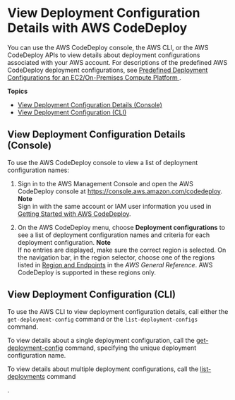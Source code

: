 # View Deployment Configuration Details with AWS CodeDeploy<a name="deployment-configurations-view-details"></a>

You can use the AWS CodeDeploy console, the AWS CLI, or the AWS CodeDeploy APIs to view details about deployment configurations associated with your AWS account\. For descriptions of the predefined AWS CodeDeploy deployment configurations, see [Predefined Deployment Configurations for an EC2/On\-Premises Compute Platform ](deployment-configurations.md#deployment-configurations-predefined)\.

**Topics**
+ [View Deployment Configuration Details \(Console\)](#deployment-configurations-view-details-console)
+ [View Deployment Configuration \(CLI\)](#deployment-configurations-view-details-cli)

## View Deployment Configuration Details \(Console\)<a name="deployment-configurations-view-details-console"></a>

To use the AWS CodeDeploy console to view a list of deployment configuration names:

1. Sign in to the AWS Management Console and open the AWS CodeDeploy console at [https://console\.aws\.amazon\.com/codedeploy](https://console.aws.amazon.com/codedeploy)\.
**Note**  
Sign in with the same account or IAM user information you used in [Getting Started with AWS CodeDeploy](getting-started-codedeploy.md)\.

1. On the AWS CodeDeploy menu, choose **Deployment configurations** to see a list of deployment configuration names and criteria for each deployment configuration\.
**Note**  
If no entries are displayed, make sure the correct region is selected\. On the navigation bar, in the region selector, choose one of the regions listed in [Region and Endpoints](https://docs.aws.amazon.com/general/latest/gr/rande.html#codedeploy_region) in the *AWS General Reference*\. AWS CodeDeploy is supported in these regions only\.

## View Deployment Configuration \(CLI\)<a name="deployment-configurations-view-details-cli"></a>

To use the AWS CLI to view deployment configuration details, call either the `get-deployment-config` command or the `list-deployment-configs` command\.

To view details about a single deployment configuration, call the [get\-deployment\-config](https://docs.aws.amazon.com/cli/latest/reference/deploy/get-deployment-config.html) command, specifying the unique deployment configuration name\.

To view details about multiple deployment configurations, call the [list\-deployments](https://docs.aws.amazon.com/cli/latest/reference/deploy/list-deployments.html) command

\.